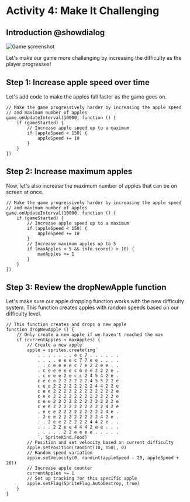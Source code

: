 # Activity 4: Make It Challenging

## Introduction @showdialog

![Game screenshot](/static/skillmap/apple-catcher/challenge.png)

Let's make our game more challenging by increasing the difficulty as the player progresses!

## Step 1: Increase apple speed over time

Let's add code to make the apples fall faster as the game goes on.

```blocks
// Make the game progressively harder by increasing the apple speed
// and maximum number of apples
game.onUpdateInterval(10000, function () {
    if (gameStarted) {
        // Increase apple speed up to a maximum
        if (appleSpeed < 150) {
            appleSpeed += 10
        }
    }
})
```

## Step 2: Increase maximum apples

Now, let's also increase the maximum number of apples that can be on screen at once.

```blocks
// Make the game progressively harder by increasing the apple speed
// and maximum number of apples
game.onUpdateInterval(10000, function () {
    if (gameStarted) {
        // Increase apple speed up to a maximum
        if (appleSpeed < 150) {
            appleSpeed += 10
        }
        // Increase maximum apples up to 5
        if (maxApples < 5 && info.score() > 10) {
            maxApples += 1
        }
    }
})
```

## Step 3: Review the dropNewApple function

Let's make sure our apple dropping function works with the new difficulty system. This function creates apples with random speeds based on our difficulty level.

```blocks
// This function creates and drops a new apple
function dropNewApple () {
    // Only create a new apple if we haven't reached the max
    if (currentApples < maxApples) {
        // Create a new apple
        apple = sprites.create(img`
            . . . . . . . e c 7 . . . . . . 
            . . . . e e e c 7 7 e e . . . . 
            . . c e e e e c 7 e 2 2 e e . . 
            . c e e e e e c 6 e e 2 2 2 e . 
            . c e e e 2 e c c 2 4 5 4 2 e . 
            c e e e 2 2 2 2 2 2 4 5 5 2 2 e 
            c e e 2 2 2 2 2 2 2 2 4 4 2 2 e 
            c e e 2 2 2 2 2 2 2 2 2 2 2 2 e 
            c e e 2 2 2 2 2 2 2 2 2 2 2 2 e 
            c e e 2 2 2 2 2 2 2 2 2 2 2 2 e 
            c e e 2 2 2 2 2 2 2 2 2 2 4 2 e 
            . e e e 2 2 2 2 2 2 2 2 2 4 e . 
            . 2 e e 2 2 2 2 2 2 2 2 4 2 e . 
            . . 2 e e 2 2 2 2 2 4 4 2 e . . 
            . . . 2 2 e e 4 4 4 2 e e . . . 
            . . . . . 2 2 e e e e . . . . . 
            `, SpriteKind.Food)
        // Position and set velocity based on current difficulty
        apple.setPosition(randint(10, 150), 0)
        // Random speed variation
        apple.setVelocity(0, randint(appleSpeed - 20, appleSpeed + 20))
        // Increase apple counter
        currentApples += 1
        // Set up tracking for this specific apple
        apple.setFlag(SpriteFlag.AutoDestroy, true)
    }
}
